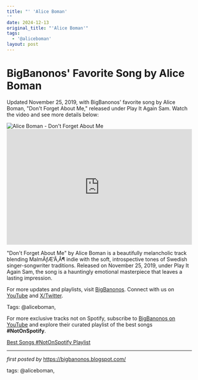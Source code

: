 ```yaml
---
title: "' 'Alice Boman'
'"
date: 2024-12-13
original_title: "'Alice Boman'"
tags:
  - '@aliceboman'
layout: post
---
```

<!-- Post Title -->
<h1 >BigBanonos' Favorite Song by Alice Boman</h1> <!-- Introductory Text -->
<p >Updated November 25, 2019, with BigBanonos' favorite song by Alice Boman, "Don't Forget About Me," released under Play It Again Sam. Watch the video and see more details below:</p> <!-- Featured Image -->
<div > <img src="https://upload.wikimedia.org/wikipedia/commons/f/fd/Alice_Boman_End_of_the_Road_Festival_2014.jpg" alt="Alice Boman - Don't Forget About Me" />
</div> <!-- YouTube Video Embed -->
<div > <iframe width="100%" height="315" src="https://www.youtube.com/embed/9u2_GxgH_98" title="Alice Boman - Don't Forget About Me (Official video)" frameborder="0" allow="accelerometer; autoplay; clipboard-write; encrypted-media; gyroscope; picture-in-picture; web-share" referrerpolicy="strict-origin-when-cross-origin" allowfullscreen></iframe>
</div> <!-- Song Information -->
<div > <p>"Don't Forget About Me" by Alice Boman is a beautifully melancholic track blending MalmÃƒÆ’Ã‚Â¶ indie with the soft, introspective tones of Swedish singer-songwriter traditions. Released on November 25, 2019, under Play It Again Sam, the song is a hauntingly emotional masterpiece that leaves a lasting impression.</p>
</div> <!-- Footer Links -->
<div > <p>For more updates and playlists, visit <a href="https://bigbanonos.blogspot.com/" target="_blank">BigBanonos</a>. Connect with us on <a href="https://www.youtube.com/@BigBanonos" target="_blank">YouTube</a> and <a href="https://x.com/bigbanonos" target="_blank">X/Twitter</a>.</p>
</div> <!-- Tags -->
<p >Tags: @aliceboman,</p>


<!--Subscribe and Playlist Links-->
<div>
    <p>For more exclusive tracks not on Spotify, subscribe to <a href="https://www.youtube.com/@BigBanonos" target="_blank">BigBanonos on YouTube</a> and explore their curated playlist of the best songs <strong>#NotOnSpotify</strong>.</p>
    <p><a href="https://www.youtube.com/playlist?list=PLtuNtuTatqI0kFahUCbtbfenC_ET5O_tr" target="_blank">Best Songs #NotOnSpotify Playlist<br /></a></p></div>

<hr />

<p><em>first posted by</em> <a href="https://bigbanonos.blogspot.com/" rel="noopener" target="_new">https://bigbanonos.blogspot.com/</a></p>

<p>tags: @aliceboman,</p>
